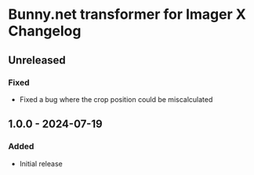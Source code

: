 # Bunny.net transformer for Imager X Changelog

## Unreleased
### Fixed
- Fixed a bug where the crop position could be miscalculated

## 1.0.0 - 2024-07-19

### Added
- Initial release
